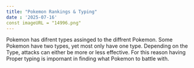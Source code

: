 ```yaml
---
title: "Pokemon Rankings & Typing"
date : '2025-07-16'
const imageURL = "14996.png"
---
```


Pokemon has difrent types assinged to the diffrent Pokemon. Some Pokemon have two types, yet most only have one type. Depending on the Type, attacks can either be more or less effective. For this reason having Proper typing is impornant in finding what Pokemon to battle with.
